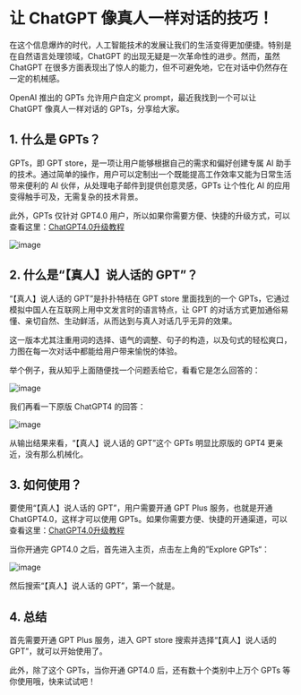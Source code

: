 # 让 ChatGPT 像真人一样对话的技巧！

在这个信息爆炸的时代，人工智能技术的发展让我们的生活变得更加便捷。特别是在自然语言处理领域，ChatGPT 的出现无疑是一次革命性的进步。然而，虽然 ChatGPT 在很多方面表现出了惊人的能力，但不可避免地，它在对话中仍然存在一定的机械感。

OpenAI 推出的 GPTs 允许用户自定义 prompt，最近我找到一个可以让 ChatGPT 像真人一样对话的 GPTs，分享给大家。

## 1. 什么是 GPTs？

GPTs，即 GPT store，是一项让用户能够根据自己的需求和偏好创建专属 AI 助手的技术。通过简单的操作，用户可以定制出一个既能提高工作效率又能为日常生活带来便利的 AI 伙伴，从处理电子邮件到提供创意灵感，GPTs 让个性化 AI 的应用变得触手可及，无需复杂的技术背景。

此外，GPTs 仅针对 GPT4.0 用户，所以如果你需要方便、快捷的升级方式，可以查看这里：[ChatGPT4.0升级教程](https://gpt.fomepay.com/#/pages/login/index?d=Q3DD80)

![image](https://github.com/nancyibarra815/ChatGPT/assets/169968453/87e1e121-968a-49c6-89e1-a29fe2178c36)


## 2. 什么是“【真人】说人话的 GPT”？

“【真人】说人话的 GPT”是扑扑特桔在 GPT store 里面找到的一个 GPTs，它通过模拟中国人在互联网上用中文发言时的语言特点，让 GPT 的对话方式更加通俗易懂、亲切自然、生动鲜活，从而达到与真人对话几乎无异的效果。

这一版本尤其注重用词的选择、语气的调整、句子的构造，以及句式的轻松爽口，力图在每一次对话中都能给用户带来愉悦的体验。

举个例子，我从知乎上面随便找一个问题丢给它，看看它是怎么回答的：

![image](https://github.com/nancyibarra815/ChatGPT/assets/169968453/7f06cd34-d205-4130-a8ee-6b8022bdf079)


我们再看一下原版 ChatGPT4 的回答：

![image](https://github.com/nancyibarra815/ChatGPT/assets/169968453/fc006f98-23fd-46aa-8eff-a15363e905d2)


从输出结果来看，“【真人】说人话的 GPT”这个 GPTs 明显比原版的 GPT4 更亲近，没有那么机械化。

## 3. 如何使用？

要使用“【真人】说人话的 GPT”，用户需要开通 GPT Plus 服务，也就是开通 ChatGPT4.0，这样才可以使用 GPTs。如果你需要方便、快捷的开通渠道，可以查看这里：[ChatGPT4.0升级教程](https://gpt.fomepay.com/#/pages/login/index?d=Q3DD80)

当你开通完 GPT4.0 之后，首先进入主页，点击左上角的”Explore GPTs“：

![image](https://github.com/nancyibarra815/ChatGPT/assets/169968453/ae4d61c4-3d12-47ab-a085-addec6772555)


然后搜索“【真人】说人话的 GPT”，第一个就是。



## 4. 总结

首先需要开通 GPT Plus 服务，进入 GPT store 搜索并选择“【真人】说人话的 GPT”，就可以开始使用了。

此外，除了这个 GPTs，当你开通 GPT4.0 后，还有数十个类别中上万个 GPTs 等你使用哦，快来试试吧！

<br />
